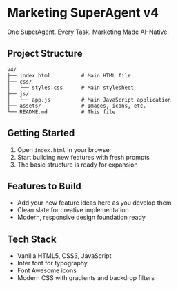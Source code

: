 # Marketing SuperAgent v4

One SuperAgent. Every Task. Marketing Made AI-Native.

## Project Structure

```
v4/
├── index.html          # Main HTML file
├── css/
│   └── styles.css      # Main stylesheet
├── js/
│   └── app.js          # Main JavaScript application
├── assets/             # Images, icons, etc.
└── README.md           # This file
```

## Getting Started

1. Open `index.html` in your browser
2. Start building new features with fresh prompts
3. The basic structure is ready for expansion

## Features to Build

- Add your new feature ideas here as you develop them
- Clean slate for creative implementation
- Modern, responsive design foundation ready

## Tech Stack

- Vanilla HTML5, CSS3, JavaScript
- Inter font for typography
- Font Awesome icons
- Modern CSS with gradients and backdrop filters